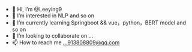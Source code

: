 - 👋 Hi, I’m @Leeying9
- 👀 I’m interested in NLP and so on
- 🌱 I’m currently learning Springboot && vue，python，BERT model and so on 
- 💞️ I’m looking to collaborate on ...
- 📫 How to reach me ...913808809@qq.com

<!---
Leeying9/Leeying9 is a ✨ special ✨ repository because its `README.md` (this file) appears on your GitHub profile.
You can click the Preview link to take a look at your changes.
--->
